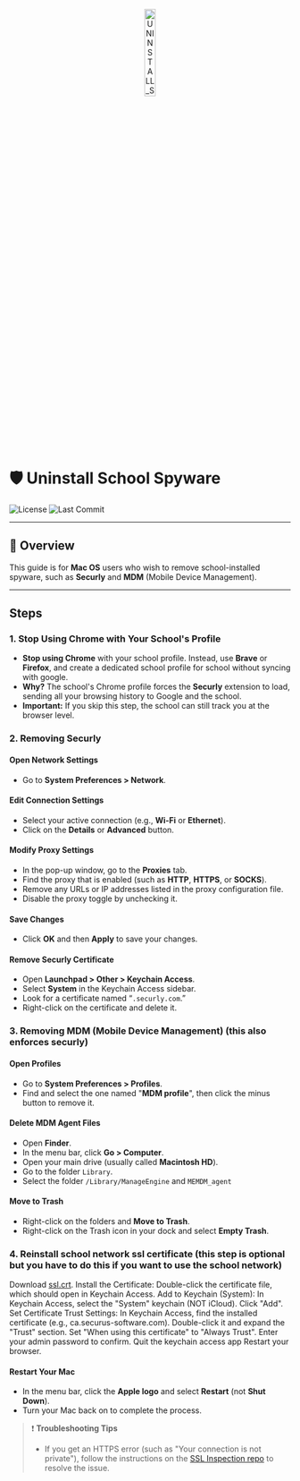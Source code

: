 <p align="center">
  <img src="https://i.imgur.com/ec0RaHP.png" width="20%" alt="UNINSTALL_SCHOOL_SPYWARE-logo">
</p>

# 🛡️ **Uninstall School Spyware**
![License](https://img.shields.io/github/license/temrage/uninstall_school_spyware_mac?style=flat&logo=opensourceinitiative&logoColor=white&color=0080ff)
![Last Commit](https://img.shields.io/github/last-commit/temrage/uninstall_school_spyware_mac?style=flat&logo=git&logoColor=white&color=0080ff)

---

## 🚨 Overview

This guide is for **Mac OS** users who wish to remove school-installed spyware, such as **Securly** and **MDM** (Mobile Device Management).

---

## Steps

### 1. **Stop Using Chrome with Your School's Profile**
   - **Stop using Chrome** with your school profile. Instead, use **Brave** or **Firefox**, and create a dedicated school profile for school without syncing with google.
   - **Why?** The school's Chrome profile forces the **Securly** extension to load, sending all your browsing history to Google and the school.
   - **Important:** If you skip this step, the school can still track you at the browser level.

### 2. **Removing Securly**

   #### Open Network Settings
   - Go to **System Preferences > Network**.

   #### Edit Connection Settings
   - Select your active connection (e.g., **Wi-Fi** or **Ethernet**).
   - Click on the **Details** or **Advanced** button.

   #### Modify Proxy Settings
   - In the pop-up window, go to the **Proxies** tab.
   - Find the proxy that is enabled (such as **HTTP**, **HTTPS**, or **SOCKS**).
   - Remove any URLs or IP addresses listed in the proxy configuration file.
   - Disable the proxy toggle by unchecking it.

   #### Save Changes
   - Click **OK** and then **Apply** to save your changes.

   #### Remove Securly Certificate
   - Open **Launchpad > Other > Keychain Access**.
   - Select **System** in the Keychain Access sidebar.
   - Look for a certificate named “`.securly.com`.”
   - Right-click on the certificate and delete it.

### 3. **Removing MDM (Mobile Device Management)** (this also enforces securly)

   #### Open Profiles
   - Go to **System Preferences > Profiles**.
   - Find and select the one named "**MDM profile**", then click the minus button to remove it.

   #### Delete MDM Agent Files
   - Open **Finder**.
   - In the menu bar, click **Go > Computer**.
   - Open your main drive (usually called **Macintosh HD**).
   - Go to the folder `Library`.
   - Select the folder `/Library/ManageEngine` and `MEMDM_agent`

   #### Move to Trash
   - Right-click on the folders and **Move to Trash**.
   - Right-click on the Trash icon in your dock and select **Empty Trash**.
### 4. **Reinstall school network ssl certificate** (this step is optional but you have to do this if you want to use the school network)

  Download [ssl.crt](https://github.com/temrage/school_ssl_inspection/releases/download/release/ssl.crt).
  Install the Certificate:
      Double-click the certificate file, which should open in Keychain Access.
  Add to Keychain (System):
      In Keychain Access, select the "System" keychain (NOT iCloud).
      Click "Add".
  Set Certificate Trust Settings:
      In Keychain Access, find the installed certificate (e.g., ca.securus-software.com).
      Double-click it and expand the "Trust" section.
      Set "When using this certificate" to "Always Trust".
      Enter your admin password to confirm.
      Quit the keychain access app
  Restart your browser.

   #### Restart Your Mac
   - In the menu bar, click the **Apple logo** and select **Restart** (not **Shut Down**).
   - Turn your Mac back on to complete the process.
> ❗ **Troubleshooting Tips**  
> - If you get an HTTPS error (such as "Your connection is not private"), follow the instructions on the [SSL Inspection repo](https://github.com/temrage/school_ssl_inspection) to resolve the issue. 
